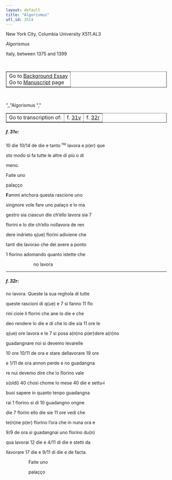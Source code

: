```yaml
---
layout: default
title: "Algorismus"
utl_id: 3514
---
```


<p>New York City, Columbia University X511.AL3</p>
<p style=""margin-left:.25in;""><em>Algorismus</em></p>
<p style=""margin-left:.25in;"">Italy, between 1375 and 1399</p>
<p style=""font-size: 0.1em;""> </p>
<table border=""0.5"" cellpadding=""1"" cellspacing=""1"" style=""width: 200px; background-color:#F8F8F8;""><tbody style=""border-color:#ccc""><tr style=""border-color:#ccc""><td>Go to <a href=""https://italian-paleography.library.utoronto.ca/content/about_IP_307"" style=""font-weight:300;"" target=""_blank"">Background Essay</a><br />
			Go to <a href=""https://italian-paleography.library.utoronto.ca/islandora/object/italianpaleography%3AIP_307"" style=""font-weight:300;"" target=""_blank"">Manuscript</a> page</td>
</tr></tbody></table><p> </p>
",,"Algorismus
","
<table border=""0.5"" cellpadding=""1"" cellspacing=""1"" style=""width: 280px; margin-left:.25in;""><tbody><tr style=""border-color:#B3B6B7""><td style=""text-align:center"">Go to transcription of:</td>
<td style=""text-align:center"">f. <a href=""#1"">31v</a></td>
<td style=""text-align:center"">f. <a href=""#2"">32r</a></td>
</tr></tbody></table>
<h5 id=""1"" style=""color:#555;"">f. 31v:</h5>
<p>10 die 10/14 de die e tanto <sup>no</sup> lavora e p(er) que</p>
<p>sto modo si fa tutte le altre di più o di</p>
<p>meno.</p>
<p>Faite uno</p>
<p>palaçço</p>
<p><strong style=""color:red;"">F</strong>ammi anchora questa rascione uno</p>
<p>singnore vole fare uno palaço e lo ma</p>
<p>gestro sia ciascun die ch’ello lavora sia 7</p>
<p>florini e lo die ch’ello nollavora de ren</p>
<p>dere indrieto q(ue) florini adiviene che</p>
<p>tanti die lavorao che dei avere a ponto</p>
<p>1 fiorino adomando quanto istette che</p>
<p>                      no lavora</p>

<hr /><h5 id=""2"" style=""color:#555;"">f. 32r:</h5>
<p>no lavora. Queste la sua reghola di tutte</p>
<p>queste rascioni di q(ue) e 7 si fanno 11 flo</p>
<p>rini cioie li florini che ane lo die e che</p>
<p>deo rendere lo die e di che lo die sia 11 ore le</p>
<p>q(ue) ore lavora e le 7 si posa a(n)no p(er)dere a(n)no</p>
<p>guadangnare noi si devemo levarelle</p>
<p>10 ore 10/11 de ora e stare dellavorare 19 ore</p>
<p>e 1/11 de ora annon perde e no guadangna</p>
<p>re nui devemo dire che lo florino vale</p>
<p>s(oldi) 40 chosi chome lo mese 40 die e settu<s> i</s></p>
<p>buoi sapere in quanto tenpo guadangna</p>
<p>rai 1 florino si di 10 guadangno ongne</p>
<p>die 7 florini ello die sie 11 ore vedi che</p>
<p>te(n)ne p(er) florino l’ora che in nuna ora e</p>
<p>9/9 de ora si guadangnai uno florino du(n)</p>
<p>qua lavorai 12 die e 4/11 di die e stetti da</p>
<p>llavorare 17 die e 9/11 di die e de facta.</p>
<p>                  Faite uno</p>
<p>                  palaçço</p>
